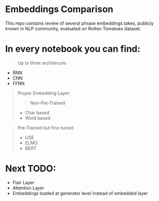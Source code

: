 # Embeddings Comparison
This repo contains review of several phrase embeddings takes, publicly known in NLP community, evaluated on Rotten Tomatoes dataset.

# In every notebook you can find:
>Up to three architecure:
- RNN
- CNN
- FFNN

>Proper Embedding Layer:
>>Non-Pre-Trained
> - Char based
> - Word based

>Pre-Trained but fine-tuned:
> - USE
> - ELMO
> - BERT

# Next TODO:
 - Flair Layer
 - Attention Layer
 - Embeddings loaded at generator level instead of embedded layer
